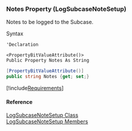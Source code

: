 ﻿### Notes Property (LogSubcaseNoteSetup)

Notes to be logged to the Subcase.

Syntax

```vbnet
'Declaration

<PropertyBitValueAttribute()>
Public Property Notes As String
```

```csharp
[PropertyBitValueAttribute()]
public string Notes {get; set;}
```

[!include[Requirements](../partials/requirements.md)]

#### Reference

[LogSubcaseNoteSetup Class](FChoice.Toolkits.Clarify~FChoice.Toolkits.Clarify.Support.LogSubcaseNoteSetup.md)  
[LogSubcaseNoteSetup Members](FChoice.Toolkits.Clarify~FChoice.Toolkits.Clarify.Support.LogSubcaseNoteSetup_members.md)